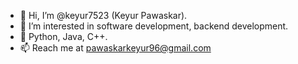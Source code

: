 - 👋 Hi, I’m @keyur7523 (Keyur Pawaskar).
- 👀 I’m interested in software development, backend development.
- 🌱 Python, Java, C++.
- 📫 Reach me at pawaskarkeyur96@gmail.com
